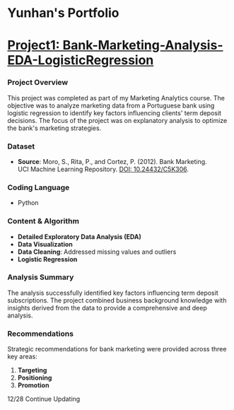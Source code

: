 # Yunhan's Portfolio

# [Project1: Bank-Marketing-Analysis-EDA-LogisticRegression](https://github.com/Yunhan-xx/Bank-Marketing-Analysis-EDA-LogisticRegression)
### Project Overview
This project was completed as part of my Marketing Analytics course. The objective was to analyze marketing data from a Portuguese bank using logistic regression to identify key factors influencing clients' term deposit decisions. The focus of the project was on explanatory analysis to optimize the bank's marketing strategies.

### Dataset
- **Source**: Moro, S., Rita, P., and Cortez, P. (2012). Bank Marketing.  
  UCI Machine Learning Repository. [DOI: 10.24432/C5K306](https://doi.org/10.24432/C5K306).

### Coding Language
- Python

### Content & Algorithm
- **Detailed Exploratory Data Analysis (EDA)**  
- **Data Visualization**  
- **Data Cleaning**: Addressed missing values and outliers  
- **Logistic Regression**  

### Analysis Summary
The analysis successfully identified key factors influencing term deposit subscriptions. The project combined business background knowledge with insights derived from the data to provide a comprehensive and deep analysis.

### Recommendations
Strategic recommendations for bank marketing were provided across three key areas:  
1. **Targeting**  
2. **Positioning**  
3. **Promotion**  

12/28 Continue Updating
